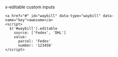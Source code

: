 x-editable custom inputs

    <a href="#" id="waybill" data-type="waybill" data-name="key">awesome</a>
    <script>
      $('#waybill').editable
        source: ['Fedex', 'DHL']
        value:
          parcel: 'Fedex'
          number: '123456'
    </script>
